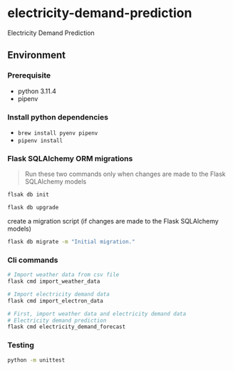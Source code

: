 # electricity-demand-prediction
Electricity Demand Prediction


## Environment

### Prerequisite

- python 3.11.4
- pipenv

### Install python dependencies

- `brew install pyenv pipenv`
- `pipenv install`

### Flask SQLAlchemy ORM migrations

> Run these two commands only when changes are made to the Flask SQLAlchemy models

```bash
flsak db init

flask db upgrade
```


create a migration script (if changes are made to the Flask SQLAlchemy models)
``` bash
flask db migrate -m "Initial migration."
```
### Cli commands

```bash 
# Import weather data from csv file
flask cmd import_weather_data
```

```bash
# Import electricity demand data
flask cmd import_electron_data
```

```bash
# First, import weather data and electricity demand data
# Electricity demand prediction
flask cmd electricity_demand_forecast
```

### Testing
```bash
python -m unittest
```